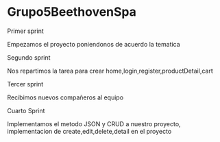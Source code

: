 # Grupo5BeethovenSpa

Primer sprint 

Empezamos el proyecto poniendonos de acuerdo la tematica


Segundo sprint 

Nos repartimos la tarea para crear home,login,register,productDetail,cart


Tercer sprint 

Recibimos nuevos compañeros al equipo


Cuarto Sprint

Implementamos el metodo JSON y CRUD a nuestro proyecto, implementacion de create,edit,delete,detail en el proyecto





